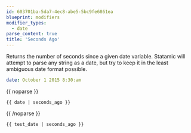 ```yaml
---
id: 603701ba-5da7-4ec8-abe5-5bc9fe6861ea
blueprint: modifiers
modifier_types:
  - date
parse_content: true
title: 'Seconds Ago'
---
```

Returns the number of seconds since a given date variable. Statamic will attempt to parse any string as a date, but try to keep it in the least ambiguous date format possible.

```yaml
date: October 1 2015 8:30:am
```

{{ noparse }}
```
{{ date | seconds_ago }}
```
{{ /noparse }}

```html
{{ test_date | seconds_ago }}
```
